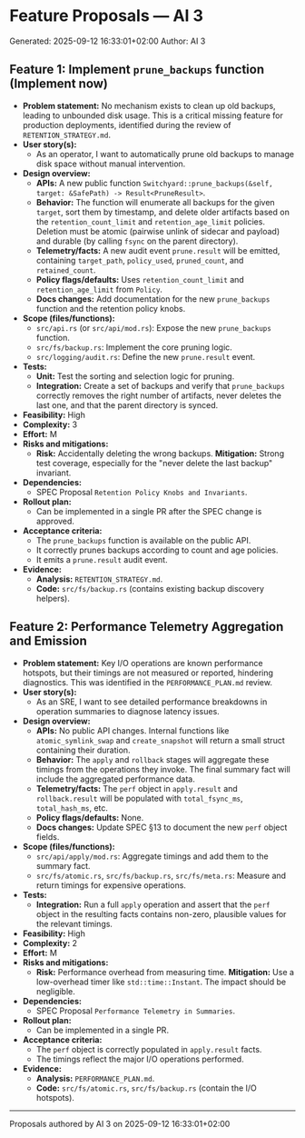 # Feature Proposals — AI 3

Generated: 2025-09-12 16:33:01+02:00
Author: AI 3

## Feature 1: Implement `prune_backups` function (Implement now)

- **Problem statement:** No mechanism exists to clean up old backups, leading to unbounded disk usage. This is a critical missing feature for production deployments, identified during the review of `RETENTION_STRATEGY.md`.
- **User story(s):**
  - As an operator, I want to automatically prune old backups to manage disk space without manual intervention.
- **Design overview:**
  - **APIs:** A new public function `Switchyard::prune_backups(&self, target: &SafePath) -> Result<PruneResult>`.
  - **Behavior:** The function will enumerate all backups for the given `target`, sort them by timestamp, and delete older artifacts based on the `retention_count_limit` and `retention_age_limit` policies. Deletion must be atomic (pairwise unlink of sidecar and payload) and durable (by calling `fsync` on the parent directory).
  - **Telemetry/facts:** A new audit event `prune.result` will be emitted, containing `target_path`, `policy_used`, `pruned_count`, and `retained_count`.
  - **Policy flags/defaults:** Uses `retention_count_limit` and `retention_age_limit` from `Policy`.
  - **Docs changes:** Add documentation for the new `prune_backups` function and the retention policy knobs.
- **Scope (files/functions):**
  - `src/api.rs` (or `src/api/mod.rs`): Expose the new `prune_backups` function.
  - `src/fs/backup.rs`: Implement the core pruning logic.
  - `src/logging/audit.rs`: Define the new `prune.result` event.
- **Tests:**
  - **Unit:** Test the sorting and selection logic for pruning.
  - **Integration:** Create a set of backups and verify that `prune_backups` correctly removes the right number of artifacts, never deletes the last one, and that the parent directory is synced.
- **Feasibility:** High
- **Complexity:** 3
- **Effort:** M
- **Risks and mitigations:**
  - **Risk:** Accidentally deleting the wrong backups. **Mitigation:** Strong test coverage, especially for the "never delete the last backup" invariant.
- **Dependencies:**
  - SPEC Proposal `Retention Policy Knobs and Invariants`.
- **Rollout plan:**
  - Can be implemented in a single PR after the SPEC change is approved.
- **Acceptance criteria:**
  - The `prune_backups` function is available on the public API.
  - It correctly prunes backups according to count and age policies.
  - It emits a `prune.result` audit event.
- **Evidence:**
  - **Analysis:** `RETENTION_STRATEGY.md`.
  - **Code:** `src/fs/backup.rs` (contains existing backup discovery helpers).

## Feature 2: Performance Telemetry Aggregation and Emission

- **Problem statement:** Key I/O operations are known performance hotspots, but their timings are not measured or reported, hindering diagnostics. This was identified in the `PERFORMANCE_PLAN.md` review.
- **User story(s):**
  - As an SRE, I want to see detailed performance breakdowns in operation summaries to diagnose latency issues.
- **Design overview:**
  - **APIs:** No public API changes. Internal functions like `atomic_symlink_swap` and `create_snapshot` will return a small struct containing their duration.
  - **Behavior:** The `apply` and `rollback` stages will aggregate these timings from the operations they invoke. The final summary fact will include the aggregated performance data.
  - **Telemetry/facts:** The `perf` object in `apply.result` and `rollback.result` will be populated with `total_fsync_ms`, `total_hash_ms`, etc.
  - **Policy flags/defaults:** None.
  - **Docs changes:** Update SPEC §13 to document the new `perf` object fields.
- **Scope (files/functions):**
  - `src/api/apply/mod.rs`: Aggregate timings and add them to the summary fact.
  - `src/fs/atomic.rs`, `src/fs/backup.rs`, `src/fs/meta.rs`: Measure and return timings for expensive operations.
- **Tests:**
  - **Integration:** Run a full `apply` operation and assert that the `perf` object in the resulting facts contains non-zero, plausible values for the relevant timings.
- **Feasibility:** High
- **Complexity:** 2
- **Effort:** M
- **Risks and mitigations:**
  - **Risk:** Performance overhead from measuring time. **Mitigation:** Use a low-overhead timer like `std::time::Instant`. The impact should be negligible.
- **Dependencies:**
  - SPEC Proposal `Performance Telemetry in Summaries`.
- **Rollout plan:**
  - Can be implemented in a single PR.
- **Acceptance criteria:**
  - The `perf` object is correctly populated in `apply.result` facts.
  - The timings reflect the major I/O operations performed.
- **Evidence:**
  - **Analysis:** `PERFORMANCE_PLAN.md`.
  - **Code:** `src/fs/atomic.rs`, `src/fs/backup.rs` (contain the I/O hotspots).

---

Proposals authored by AI 3 on 2025-09-12 16:33:01+02:00
